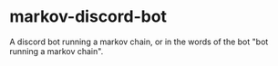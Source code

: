 # markov-discord-bot
A discord bot running a markov chain, or in the words of the bot "bot running a markov chain".
